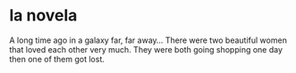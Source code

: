 # la novela

A long time ago in a galaxy far, far away…
There were two beautiful women that loved each other very much.
They were both going shopping one day then one of them got lost.
